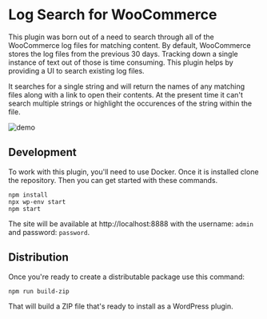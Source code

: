 # Log Search for WooCommerce

This plugin was born out of a need to search through all of the WooCommerce log files for matching content.  By default, WooCommerce stores the log files from the previous 30 days.  Tracking down a single instance of text out of those is time consuming.  This plugin helps by providing a UI to search existing log files.

It searches for a single string and will return the names of any matching files along with a link to open their contents.  At the present time it can't search multiple strings or highlight the occurences of the string within the file.  

![demo](https://user-images.githubusercontent.com/1138631/190652445-2c3a0d2e-8585-4c27-9513-95e4d3c2d23a.gif)

## Development

To work with this plugin, you'll need to use Docker. Once it is installed clone the repository. Then you can get started with these commands.

```
npm install
npx wp-env start
npm start
```

The site will be available at http://localhost:8888 with the username: `admin` and password: `password`.

## Distribution

Once you're ready to create a distributable package use this command:

```
npm run build-zip
```

That will build a ZIP file that's ready to install as a WordPress plugin.
